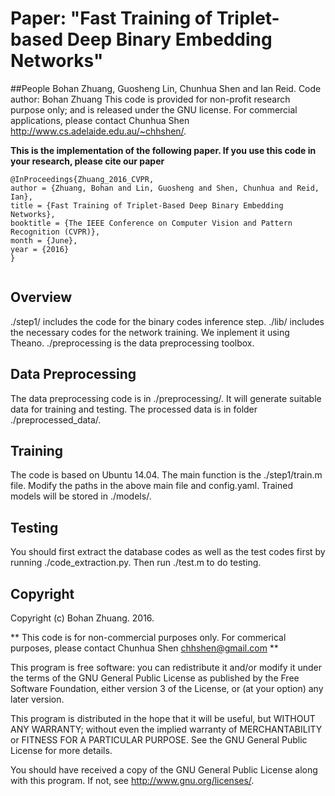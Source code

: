# Paper: "Fast Training of Triplet-based Deep Binary Embedding Networks"

##People
Bohan Zhuang, Guosheng Lin, Chunhua Shen and Ian Reid.
Code author: Bohan Zhuang
This code is provided for non-profit research purpose only; and is released under the GNU license. 
For commercial applications, please contact Chunhua Shen http://www.cs.adelaide.edu.au/~chhshen/.

__This is the implementation of the following paper. If you use this code in your research, please cite our paper__

```
@InProceedings{Zhuang_2016_CVPR,
author = {Zhuang, Bohan and Lin, Guosheng and Shen, Chunhua and Reid, Ian},
title = {Fast Training of Triplet-Based Deep Binary Embedding Networks},
booktitle = {The IEEE Conference on Computer Vision and Pattern Recognition (CVPR)},
month = {June},
year = {2016}
}


```

## Overview
./step1/ includes the code for the binary codes inference step.
./lib/ includes the necessary codes for the network training. We inplement it using Theano. 
./preprocessing is the data preprocessing toolbox. 

## Data Preprocessing
The data preprocessing code is in ./preprocessing/. It will generate suitable data for training and testing.
The processed data is in folder ./preprocessed_data/.


## Training

The code is based on Ubuntu 14.04.
The main function is the ./step1/train.m file.
Modify the paths in the above main file and config.yaml.
Trained models will be stored in ./models/. 

## Testing

You should first extract the database codes as well as the test codes first by running ./code_extraction.py.
Then run ./test.m to do testing. 


## Copyright

Copyright (c) Bohan Zhuang. 2016.

** This code is for non-commercial purposes only. For commerical purposes,
please contact Chunhua Shen <chhshen@gmail.com> **

This program is free software: you can redistribute it and/or modify
    it under the terms of the GNU General Public License as published by
    the Free Software Foundation, either version 3 of the License, or
    (at your option) any later version.

This program is distributed in the hope that it will be useful,
    but WITHOUT ANY WARRANTY; without even the implied warranty of
    MERCHANTABILITY or FITNESS FOR A PARTICULAR PURPOSE.  See the
    GNU General Public License for more details.

You should have received a copy of the GNU General Public License
    along with this program.  If not, see <http://www.gnu.org/licenses/>.

